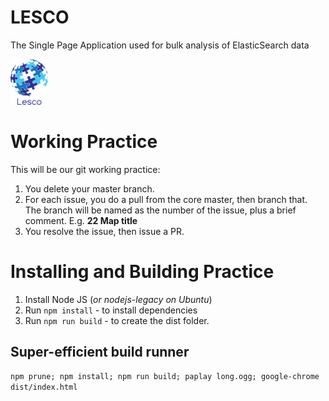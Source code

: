 # LESCO 
The Single Page Application used for bulk analysis of ElasticSearch data

<img src="logo.png" width="60">

# Working Practice
This will be our git working practice:

1. You delete your master branch.
2. For each issue, you do a pull from the core master, then branch that. The branch will be named as the number of the issue, plus a brief comment.  E.g.  **22 Map title**
3. You resolve the issue, then issue a PR.

# Installing and Building Practice

1. Install Node JS (*or nodejs-legacy on Ubuntu*)
2. Run ````npm install```` - to install dependencies
3. Run ````npm run build```` - to create the dist folder.

## Super-efficient build runner
````npm prune; npm install; npm run build; paplay long.ogg; google-chrome dist/index.html ````
